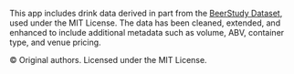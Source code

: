 This app includes drink data derived in part from the [BeerStudy Dataset](https://github.com/davestroud/BeerStudy), used under the MIT License. The data has been cleaned, extended, and enhanced to include additional metadata such as volume, ABV, container type, and venue pricing.

© Original authors. Licensed under the MIT License.
